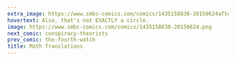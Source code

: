 ```yaml
---
extra_image: https://www.smbc-comics.com/comics/1435158838-20150624after.png
hovertext: Also, that's not EXACTLY a circle.
image: https://www.smbc-comics.com/comics/1435158838-20150624.png
next_comic: conspiracy-theorists
prev_comic: the-fourth-watch
title: Math Translations
---
```


